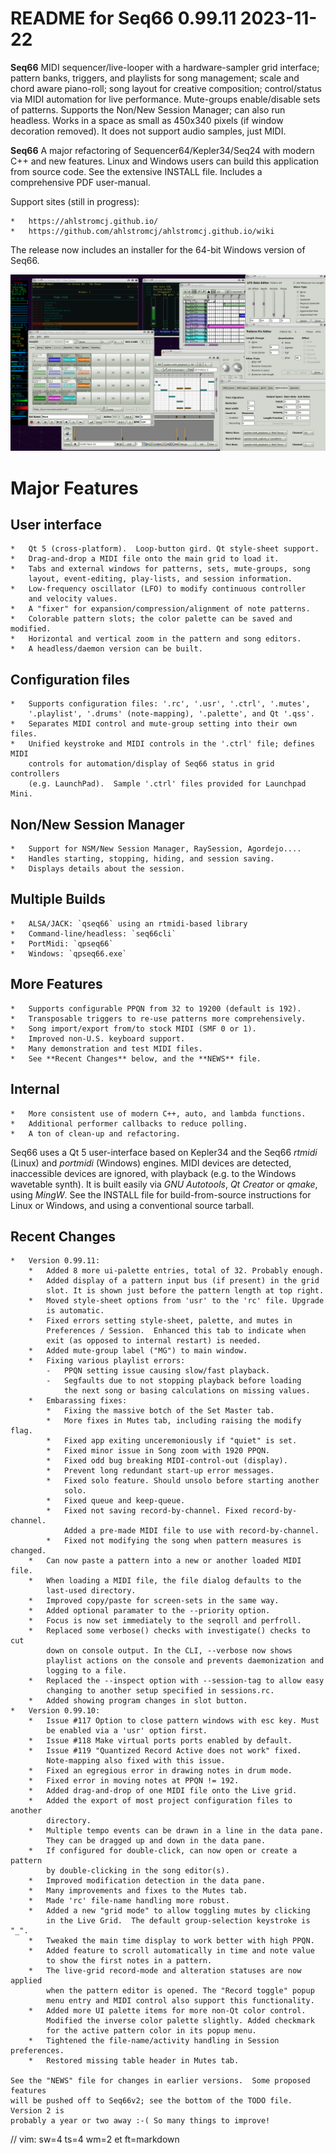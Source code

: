 # README for Seq66 0.99.11 2023-11-22

__Seq66__ MIDI sequencer/live-looper with a hardware-sampler grid interface;
pattern banks, triggers, and playlists for song management; scale and chord
aware piano-roll; song layout for creative composition; control/status via MIDI
automation for live performance.  Mute-groups enable/disable sets of patterns.
Supports the Non/New Session Manager; can also run headless.  Works in a space
as small as 450x340 pixels (if window decoration removed).  It does not support
audio samples, just MIDI.

__Seq66__ A major refactoring of Sequencer64/Kepler34/Seq24 with modern C++ and
new features.  Linux and Windows users can build this application from source
code.  See the extensive INSTALL file.  Includes a comprehensive PDF
user-manual.

Support sites (still in progress):

    *   https://ahlstromcj.github.io/
    *   https://github.com/ahlstromcj/ahlstromcj.github.io/wiki

The release now includes an installer for the 64-bit Windows version of Seq66.

![Alt text](doc/latex/images/main-window/main-windows.png?raw=true "Seq66")

# Major Features

##  User interface

    *   Qt 5 (cross-platform).  Loop-button gird. Qt style-sheet support.
    *   Drag-and-drop a MIDI file onto the main grid to load it.
    *   Tabs and external windows for patterns, sets, mute-groups, song
        layout, event-editing, play-lists, and session information.
    *   Low-frequency oscillator (LFO) to modify continuous controller
        and velocity values.
    *   A "fixer" for expansion/compression/alignment of note patterns.
    *   Colorable pattern slots; the color palette can be saved and modified.
    *   Horizontal and vertical zoom in the pattern and song editors.
    *   A headless/daemon version can be built.

##  Configuration files

    *   Supports configuration files: '.rc', '.usr', '.ctrl', '.mutes',
        '.playlist', '.drums' (note-mapping), '.palette', and Qt '.qss'.
    *   Separates MIDI control and mute-group setting into their own files.
    *   Unified keystroke and MIDI controls in the '.ctrl' file; defines MIDI
        controls for automation/display of Seq66 status in grid controllers
        (e.g. LaunchPad).  Sample '.ctrl' files provided for Launchpad Mini.

##  Non/New Session Manager

    *   Support for NSM/New Session Manager, RaySession, Agordejo....
    *   Handles starting, stopping, hiding, and session saving.
    *   Displays details about the session.

##  Multiple Builds

    *   ALSA/JACK: `qseq66` using an rtmidi-based library
    *   Command-line/headless: `seq66cli`
    *   PortMidi: `qpseq66`
    *   Windows: `qpseq66.exe`

##  More Features

    *   Supports configurable PPQN from 32 to 19200 (default is 192).
    *   Transposable triggers to re-use patterns more comprehensively.
    *   Song import/export from/to stock MIDI (SMF 0 or 1).
    *   Improved non-U.S. keyboard support.
    *   Many demonstration and test MIDI files.
    *   See **Recent Changes** below, and the **NEWS** file.

##  Internal

    *   More consistent use of modern C++, auto, and lambda functions.
    *   Additional performer callbacks to reduce polling.
    *   A ton of clean-up and refactoring.

Seq66 uses a Qt 5 user-interface based on Kepler34 and the Seq66 *rtmidi*
(Linux) and *portmidi* (Windows) engines.  MIDI devices are detected,
inaccessible devices are ignored, with playback (e.g. to the Windows wavetable
synth). It is built easily via *GNU Autotools*, *Qt Creator* or *qmake*, using
*MingW*.  See the INSTALL file for build-from-source instructions for Linux or
Windows, and using a conventional source tarball.

## Recent Changes

    *   Version 0.99.11:
        *   Added 8 more ui-palette entries, total of 32. Probably enough.
        *   Added display of a pattern input bus (if present) in the grid
            slot. It is shown just before the pattern length at top right.
        *   Moved style-sheet options from 'usr' to the 'rc' file. Upgrade
            is automatic.
        *   Fixed errors setting style-sheet, palette, and mutes in
            Preferences / Session.  Enhanced this tab to indicate when
            exit (as opposed to internal restart) is needed.
        *   Added mute-group label ("MG") to main window.
        *   Fixing various playlist errors:
            -   PPQN setting issue causing slow/fast playback.
            -   Segfaults due to not stopping playback before loading
                the next song or basing calculations on missing values.
        *   Embarassing fixes:
            *   Fixing the massive botch of the Set Master tab.
            *   More fixes in Mutes tab, including raising the modify flag.
            *   Fixed app exiting unceremoniously if "quiet" is set.
            *   Fixed minor issue in Song zoom with 1920 PPQN.
            *   Fixed odd bug breaking MIDI-control-out (display).
            *   Prevent long redundant start-up error messages.
            *   Fixed solo feature. Should unsolo before starting another
                solo.
            *   Fixed queue and keep-queue.
            *   Fixed not saving record-by-channel. Fixed record-by-channel.
                Added a pre-made MIDI file to use with record-by-channel.
            *   Fixed not modifying the song when pattern measures is changed.
        *   Can now paste a pattern into a new or another loaded MIDI file.
        *   When loading a MIDI file, the file dialog defaults to the
            last-used directory.
        *   Improved copy/paste for screen-sets in the same way.
        *   Added optional paramater to the --priority option.
        *   Focus is now set immediately to the seqroll and perfroll.
        *   Replaced some verbose() checks with investigate() checks to cut
            down on console output. In the CLI, --verbose now shows
            playlist actions on the console and prevents daemonization and
            logging to a file.
        *   Replaced the --inspect option with --session-tag to allow easy
            changing to another setup specified in sessions.rc.
        *   Added showing program changes in slot button.
    *   Version 0.99.10:
        *   Issue #117 Option to close pattern windows with esc key. Must
            be enabled via a 'usr' option first.
        *   Issue #118 Make virtual ports ports enabled by default.
        *   Issue #119 "Quantized Record Active does not work" fixed.
            Note-mapping also fixed with this issue.
        *   Fixed an egregious error in drawing notes in drum mode.
        *   Fixed error in moving notes at PPQN != 192.
        *   Added drag-and-drop of one MIDI file onto the Live grid.
        *   Added the export of most project configuration files to another
            directory.
        *   Multiple tempo events can be drawn in a line in the data pane.
            They can be dragged up and down in the data pane.
        *   If configured for double-click, can now open or create a pattern
            by double-clicking in the song editor(s).
        *   Improved modification detection in the data pane.
        *   Many improvements and fixes to the Mutes tab.
        *   Made 'rc' file-name handling more robust.
        *   Added a new "grid mode" to allow toggling mutes by clicking
            in the Live Grid.  The default group-selection keystroke is "_".
        *   Tweaked the main time display to work better with high PPQN.
        *   Added feature to scroll automatically in time and note value
            to show the first notes in a pattern.
        *   The live-grid record-mode and alteration statuses are now applied
            when the pattern editor is opened. The "Record toggle" popup
            menu entry and MIDI control also support this functionality.
        *   Added more UI palette items for more non-Qt color control.
            Modified the inverse color palette slightly. Added checkmark
            for the active pattern color in its popup menu.
        *   Tightened the file-name/activity handling in Session preferences.
        *   Restored missing table header in Mutes tab.

    See the "NEWS" file for changes in earlier versions.  Some proposed features
    will be pushed off to Seq66v2; see the bottom of the TODO file. Version 2 is
    probably a year or two away :-( So many things to improve!

// vim: sw=4 ts=4 wm=2 et ft=markdown
